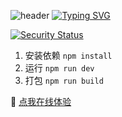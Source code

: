 ![header](https://qiniu.fc-barcelona.cn/image/header_.png?e=1691760458&token=rm_mvlbtaO-LnH9vLxg3ZdmG3vs07iPxTO6fIycu:mu--2MpwgbIn4XJgTJ-y6H14Pag=)
[![Typing SVG](https://readme-typing-svg.herokuapp.com?font=Fira+Code&pause=1000&width=600&height=100&lines=%E5%9F%BA%E4%BA%8EVue3%2Belement-ui%E7%9A%84%E5%90%8E%E5%8F%B0%E7%AE%A1%E7%90%86%E7%B3%BB%E7%BB%9F%F0%9F%92%BB;%E5%9C%A8%E7%BA%BF%E4%BD%93%E9%AA%8C%E5%9C%B0%E5%9D%80shopadmin.fc-barcelona.cn%F0%9F%94%97;%E8%A7%89%E5%BE%97%E4%B8%8D%E9%94%99%E7%9A%84%E8%AF%9D%E5%8F%AF%E4%BB%A5%E7%82%B9%E4%B8%AAstar%E2%AD%90;Thank+you%EF%BC%81%F0%9F%92%95)](https://git.io/typing-svg)

[![Security Status](https://www.murphysec.com/platform3/v31/badge/1671852797116628992.svg)](https://www.murphysec.com/console/report/1671848506901479424/1671852797116628992)
1. 安装依赖 `npm install` 
2. 运行 `npm run dev`
3. 打包 `npm run build`

:love_letter: [点我在线体验](http://43.136.216.54:12666/)
